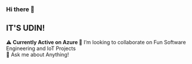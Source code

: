 ### Hi there 👋
## IT'S UDIN!


⚠️ <b> Currently Active on Azure </b>
👯 I’m looking to collaborate on Fun Software Engineering and IoT Projects </br>
💬 Ask me about Anything!
